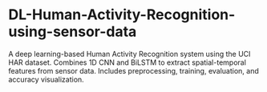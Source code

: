 # DL-Human-Activity-Recognition-using-sensor-data
A deep learning-based Human Activity Recognition system using the UCI HAR dataset. Combines 1D CNN and BiLSTM to extract spatial-temporal features from sensor data. Includes preprocessing, training, evaluation, and accuracy visualization.
